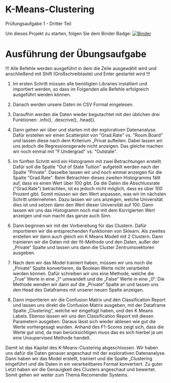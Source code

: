 # K-Means-Clustering
Prüfungsaufgabe 1 - Dritter Teil

Um dieses Projekt zu starten, folgen Sie dem Binder Badge:      [![Binder](https://mybinder.org/badge_logo.svg)](https://mybinder.org/v2/gh/FelixWuensch/K-Means-Clustering/main)

# Ausführung der Übungsaufgabe

!!! Alle Befehle werden ausgeführt in dem die Zeile ausgewählt wird und anschließend mit Shift (Großschreibtaste) und Enter gestartet wird !!!

1. Im ersten Schritt müssen alle benötigten Libraries installiert und importiert werden, so dass im Folgenden alle Befehle erfolgreich ausgeführt werden können.

2. Danach werden unsere Daten im CSV Format eingelesen.

3. Daraufhin werden die Daten wieder begutachtet mit den üblichen drei Funktionen: .info(), .descrive(), .head().

4. Dann gehen wir über und starten mit der explorativen Datenanalyse. Dafür erstellen wir einen Scatterplot von "Grad.Rate" vs. "Room.Board" und lassen diese nach dem Kriterium „Privat aufteilen. Dabei lassen wir uns jedoch die Regressionsgerade nicht anzeigen. Das gleiche machen wir noch einmal mit "F.Undergrad" vs. "Outstate".

5. Im fünften Schritt wird ein Histogramm mit zwei Betrachtungen erstellt. Dafür soll die Spalte "Out of State Tuition" aufgeteilt werden nach der Spalte "Private". Dasselbe lassen wir und noch einmal anzeigen für die Spalte "Grad.Rate". Beim Betrachten dieses zweiten Histogramms fällt auf, dass es einen Wert über 100 gibt. Da die Daten die Abschlussrate ("Grad.Rate") betrachten, ist es jedoch nicht möglich, dass es über 100 Prozent gibt. Somit müssen wir den Wert anpassen, was wir im nächsten Schritt unternehmen. Dazu lassen wir uns anzeigen, welche Universität dies ist und setzen dann den Wert dieser Universität auf 100. Dann lassen wir uns das Histogramm noch mal mit dem Korrigierten Wert anzeigen und nun macht das ganze auch Sinn.

6. Dann beginnen wir mit der Vorbereitung für das Clustern. Dafür importieren wir die entsprechenden Funktionen von Sklearn. Als zweites erstellen wir dann auch gleich ein K Means Modell mit 2 Clustern. Dann trainieren wir die Daten mit der fit-Methode und den Daten, außer der „Private“ Spalte und lassen uns dann die Cluster Zentrumsvektoren ausgeben.

7. Nach dem wir das Model trainiert haben, müssen wir uns noch die „Private“ Spalte konvertieren, da Boolean Werte nicht verarbeitet werden können. Dafür schreiben wir uns eine Methode, welche die „True“ Werte in eine „1“ umwandelt und die „False“ Werte in eine „0“. Die Methode wenden wir dann auf die „Private“ Spalte an und lassen uns den Head des Dataframes mit unserer neuen Spalte anzeigen.

8. Dann importieren wir die Confusion Matrix und den Classification Report und lassen uns direkt die Confusion Matrix ausgeben, mit der Dataframe Spalte „Clustering“, welche wir eingefügt haben, und den K Means Labels. Ebenso lassen wir uns den Classification Report mit diesen Parametern ausgeben. Daraus lässt sich wieder ablesen wie gut die Werte vorhergesagt wurden. Anhand des F1-Scores zeigt sich, dass die Werte gut sind, da man berücksichtigen muss das es sich hierbei ja um eine Unsupervised Methode handelt.


Damit ist das Kapitel des K-Means-Clustering abgeschlossen. Wir haben uns dafür die Daten genauer angeschaut mit der explorativen Datenanalyse. Dann haben wir das Model erstellt, trainiert und die Spalte „Clustering eingeführt und die Daten in ein verarbeitbares Format konvertiert. Zu guter Letzt haben wir die Genauigkeit des Clusters angeschaut und bewertet. Somit gehen wir weiter zum Thema Recomender Systems.

